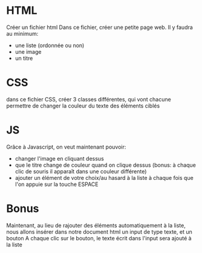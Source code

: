 # HTML
Créer un fichier html
Dans ce fichier, créer une petite page web. Il y faudra au minimum:
- une liste (ordonnée ou non)
- une image
- un titre
# CSS
dans ce fichier CSS, créer 3 classes différentes, qui vont chacune permettre de changer la couleur du texte des éléments ciblés

# JS
Grâce à Javascript, on veut maintenant pouvoir:
- changer l'image en cliquant dessus
- que le titre change de couleur quand on clique dessus (bonus: à chaque clic de souris il apparaît dans une couleur différente)
- ajouter un élément de votre choix/au hasard à la liste à chaque fois que l'on appuie sur la touche ESPACE

# Bonus
Maintenant, au lieu de rajouter des éléments automatiquement à la liste, nous allons insérer dans notre document html un input de type texte, et un bouton
A chaque clic sur le bouton, le texte écrit dans l'input sera ajouté à la liste
